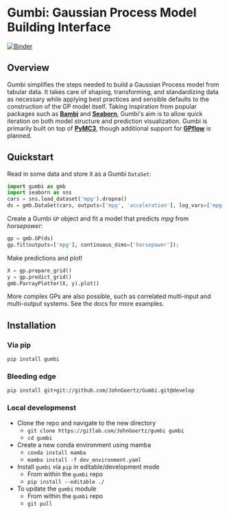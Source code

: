 # Gumbi: Gaussian Process Model Building Interface

[![Binder](https://mybinder.org/badge_logo.svg)](https://mybinder.org/v2/gh/JohnGoertz/Gumbi/HEAD)

## Overview

Gumbi simplifies the steps needed to build a Gaussian Process model from tabular data. It takes care of shaping, 
transforming, and standardizing data as necessary while applying best practices and sensible defaults to the 
construction of the GP model itself. Taking inspiration from popular packages such as 
__[Bambi](https://bambinos.github.io/bambi/main/index.html)__ and __[Seaborn](https://seaborn.pydata.org/index.html)__, 
Gumbi's aim is to allow quick iteration on both model structure and prediction visualization. Gumbi is primarily built 
on top of __[PyMC3](https://docs.pymc.io/)__, though additional support for __[GPflow](https://gpflow.readthedocs.io/)__
is planned. 

## Quickstart

Read in some data and store it as a Gumbi `DataSet`:

```python
import gumbi as gmb
import seaborn as sns
cars = sns.load_dataset('mpg').dropna()
ds = gmb.DataSet(cars, outputs=['mpg', 'acceleration'], log_vars=['mpg', 'acceleration', 'weight', 'horsepower', 'displacement'])
```

Create a Gumbi `GP` object and fit a model that predicts *mpg* from *horsepower*:

```python
gp = gmb.GP(ds)
gp.fit(outputs=['mpg'], continuous_dims=['horsepower']);
```

Make predictions and plot!

```python
X = gp.prepare_grid()
y = gp.predict_grid()
gmb.ParrayPlotter(X, y).plot()
```

More complex GPs are also possible, such as correlated multi-input and multi-output systems. See the docs for more examples.

## Installation

### Via pip

    pip install gumbi

### Bleeding edge

    pip install git+git://github.com/JohnGoertz/Gumbi.git@develop

### Local developmenst

* Clone the repo and navigate to the new directory
  * `git clone https://gitlab.com/JohnGoertz/gumbi gumbi`
  * `cd gumbi`
* Create a new conda environment using mamba
  * `conda install mamba` 
  * `mamba install -f dev_environment.yaml`
* Install `gumbi` via `pip` in editable/development mode
  * From within the `gumbi` repo 
  * `pip install --editable ./`
* To update the `gumbi` module
  * From within the `gumbi` repo 
  * `git pull`
